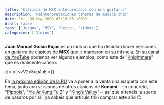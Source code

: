 ```yaml
---
title: 'Clásicos de MSX interpretados con una guitarra'
description: 'Reinterpretaciones cañeras de música chip'
date: Fri, 09 May 2008 05:16:35 +0000
draft: false
tags: ['Juegos', 'MSX', 'Retro', 'Vídeos']
categories: ['Varios']
---
```


**Juan Manuel García Rojas** es un músico que ha decidido hacer versiones en guitarra de clásicos de **MSX** que le marcaron en su infancia. En [su canal de YouTube](http://www.youtube.com/user/tagomago2006) podemos ver algunos ejemplos, como este de "[Knightmare](/saga-knightmare-majou-densetsu/)" que es realmente cañero:

{{< yt vvV2v3cpAnE >}}

En [la próxima edición de la RU](/nueva-web-y-actividades-de-la-aamsx/) va a poner a la venta una maqueta con este tema, junto con versiones de otros clásicos de **Konami** --en concreto, "[Pippols](http://www.youtube.com/watch?v=y_GGRrLGhIw)", "[Yie Ar Kung Fu 2](http://www.youtube.com/watch?v=42Ni8cm-lXk)" y "[King's Valley](http://www.youtube.com/watch?v=pehtvJFEAKo-)"-- así que si tenéis la suerte de pasaros por allí, ya sabéis que artículo friki comprar este año :wink: